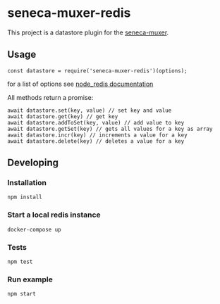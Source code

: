 # seneca-muxer-redis

This project is a datastore plugin for the [seneca-muxer](https://github.com/wzrdtales/seneca-muxer).


## Usage

    const datastore = require('seneca-muxer-redis')(options);

for a list of options see [node_redis documentation](https://github.com/NodeRedis/node_redis#options-object-properties)

All methods return a promise: 

    await datastore.set(key, value) // set key and value
    await datastore.get(key) // get key
    await datastore.addToSet(key, value) // add value to key
    await datastore.getSet(key) // gets all values for a key as array
    await datastore.incr(key) // increments a value for a key
    await datastore.delete(key) // deletes a value for a key


## Developing

### Installation

    npm install

### Start a local redis instance

    docker-compose up

### Tests

    npm test

### Run example  

    npm start
